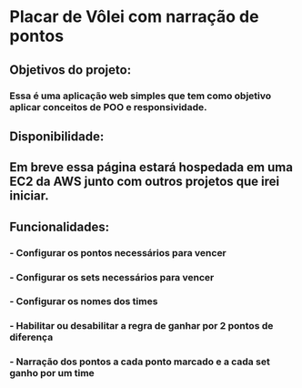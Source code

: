 # Placar de Vôlei com narração de pontos
## Objetivos do projeto:
### Essa é uma aplicação web simples que tem como objetivo aplicar conceitos de POO e responsividade.
## Disponibilidade:
## Em breve essa página estará hospedada em uma EC2 da AWS junto com outros projetos que irei iniciar.
## Funcionalidades:
### - Configurar os pontos necessários para vencer
### - Configurar os sets necessários para vencer
### - Configurar os nomes dos times
### - Habilitar ou desabilitar a regra de ganhar por 2 pontos de diferença
### - Narração dos pontos a cada ponto marcado e a cada set ganho por um time
